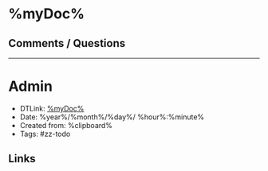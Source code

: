# %myDoc%


## Comments / Questions

---

# Admin

- DTLink: [%myDoc%]()
- Date: %year%/%month%/%day%/ %hour%:%minute%
- Created from: %clipboard%  
- Tags: #zz-todo 

## Links




